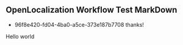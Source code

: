 ## OpenLocalization Workflow Test MarkDown
* 96f8e420-fd04-4ba0-a5ce-373e187b7708 
thanks!

Hello world